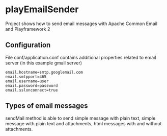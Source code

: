 playEmailSender
===============

Project shows how to send email messages with Apache Common Email and Playframework 2

Configuration
--------------------

File conf/application.conf contains additional properties related to email server (in this example gmail server)

	email.hostname=smtp.googlemail.com
	email.smtpport=465
	email.username=user
	email.password=password
	email.sslonconnect=true
	
	
Types of email messages
--------------------

sendMail method  is able to send simple message with plain text, simple message with plain text and attachments, html messages with and without attachments.
